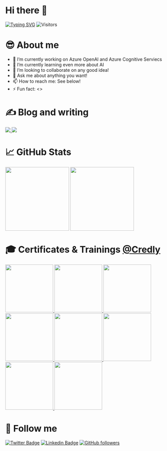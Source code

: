 <!--
**kuldeepsingh-in/kuldeepsingh-in** is a ✨ _special_ ✨ repository because its `README.md` (this file) appears on your GitHub profile.
Here are some ideas to get you started:
- 🔭 I’m currently working on ...
- 🌱 I’m currently learning ...
- 👯 I’m looking to collaborate on ...
- 🤔 I’m looking for help with ...
- 💬 Ask me about ...
- 📫 How to reach me: ...
- 😄 Pronouns: ...
- ⚡ Fun fact: ...
-->

# Hi there 👋

[![Typing SVG](https://readme-typing-svg.demolab.com?font=Fira+Code&pause=1000&width=435&lines=Welcome+to+my+GitHub+profile)](https://git.io/typing-svg) ![Visitors](https://api.visitorbadge.io/api/visitors?path=https%3A%2F%2Fgithub.com%2Fkuldeepsingh-in%2Fkuldeepsingh-in&labelColor=%231d3658&countColor=%2330686f)

<!--
```kusto
Kuldeep Singh
| where Title == 'Cloud and Data Architect'
  and Focus == 'Microsoft Azure / Data Architecture / ESG / Sustainability' 
| project 
Location: London UK, 
Email: 'in.singhkuldeep@gmail.com', 
LinkedIn: 'https://www.linkedin.com/in/kuldeepsingh-in/'
```
-->

# 😎 About me 

- 🔭 I’m currently working on Azure OpenAI and Azure Cognitive Serviecs
- 🌱 I’m currently learning even more about AI
- 👯 I’m looking to collaborate on any good idea!
- 💬 Ask me about anything you want!
- 📫 How to reach me: See below!
- ⚡ Fun fact: <>

# ✍️ Blog and writing
<!-- blog-post-list:start -->
<a href="https://github.com/kuldeepsingh-in/TechWithKD">
  <img src="https://github-readme-stats.vercel.app/api/pin/?username=kuldeepsingh-in&repo=TechWithKD&theme=transparent" />
</a>
<a href="https://github.com/kuldeepsingh-in/ResumeWebsiteNetCoreRepo">
  <img src="https://github-readme-stats.vercel.app/api/pin/?username=kuldeepsingh-in&repo=ResumeWebsiteNetCoreRepo&theme=transparent" />
</a>

<!--
### [Azure Data](https://github.com/kuldeepsingh-in/TechWithKD) 
> Last updated: Saturday, July 20, 2023 at 12:24:46 AM

### [Azure DevOps](https://github.com/kuldeepsingh-in/TechWithKD) 
> Last updated: Saturday, July 20, 2023 at 12:24:46 AM

### [Databricks](https://github.com/kuldeepsingh-in/TechWithKD) 
> Last updated: Saturday, July 20, 2023 at 12:24:46 AM
-->

<!--
[Read more](https://kuldeepsingh-in.github.io/)
> Last updated: Saturday, July 20, 2023 at 12:24:46 AM
> Showing 2 of 15 posts.
[![Title 1](https://kuldeepsingh-in.github.io/)
-->
<!-- blog-post-list:end -->

# 📈 GitHub Stats
<picture>
  <img height=200 align="center" src="https://raw.githubusercontent.com/kuldeepsingh-in/github-stats/master/generated/overview.svg#kd-dark-mode-02" />
</picture>
<picture>
  <img height=200 align="center" src="https://raw.githubusercontent.com/kuldeepsingh-in/github-stats/master/generated/languages.svg#kd-dark-mode-02" />
</picture>
<!--
<picture>
  <img height=200 align="center" src="https://github-readme-stats.vercel.app/api?username=kuldeepsingh-in&rank_icon=github&show_icons=true&theme=transparent" />
</picture>
<picture>
  <img height=200 align="center" src="https://github-readme-stats.vercel.app/api/top-langs?username=kuldeepsingh-in&theme=transparent&hide=HTML,Less,SCSS&layout=compact&langs_count=8" />
</picture>
&card_width=320 -->
<!--
<picture>
<source srcset="https://github-readme-stats.vercel.app/api?username=kuldeepsingh-in&show_icons=true&theme=dark" media="(prefers-color-scheme: dark)"/>
<source srcset="https://github-readme-stats.vercel.app/api?username=kuldeepsingh-in&show_icons=true" media="(prefers-color-scheme: light), (prefers-color-scheme: no-preference)"/>
<img src="https://github-readme-stats.vercel.app/api?username=kuldeepsingh-in&show_icons=true" />
</picture>
<picture>
<source srcset="https://github-readme-stats.vercel.app/api/top-langs/?username=kuldeepsingh-in&layout=compact&show_icons=true&theme=dark" media="(prefers-color-scheme: dark)"/>
<source srcset="https://github-readme-stats.vercel.app/api/top-langs/?username=kuldeepsingh-in&layout=compact&show_icons=true" media="(prefers-color-scheme: light), (prefers-color-scheme: no-preference)"/>
<img src="https://github.com/kuldeepsingh-in/github-readme-stats" />
</picture>
-->

# 🎓 Certificates & Trainings [@Credly](https://www.credly.com/users/kuldeepsingh/badges)
<!--START_SECTION:badges-->
<!--Cloud solutions Architect -->
<a href="https://www.credly.com/badges/29899de4-4629-46f3-b0cf-a4060d2d14af/public_url">
  <img height="150px" src="https://images.credly.com/images/987adb7e-49be-4e24-b67e-55986bd3fe66/azure-solutions-architect-expert-600x600.png" />
</a>
<!--S2 Case4 -->
<a href="https://www.credly.com/badges/29899de4-4629-46f3-b0cf-a4060d2d14af/public_url">
  <img height="150px" src="https://images.credly.com/images/79b22d1d-cb2d-471e-add7-bbe2e1672f61/image.png" />
</a>
<!--S2 Case3 -->
<a href="https://www.credly.com/badges/4eb65ef4-bff4-4e6c-ac95-878ec41fde99/public_url">
  <img height="150px" src="https://images.credly.com/images/27c40e7b-98b2-4312-b52c-4454f6c90c52/image.png" />
</a>
<!--S2 Case2 -->
<a href="https://www.credly.com/badges/05a43871-0b92-4b73-8dcf-eb7db59916c8/public_url">
  <img height="150px" src="https://images.credly.com/images/8fc10fee-7b05-4b86-8504-01abf614bcac/image.png" />
</a>
<!--S2 Case1 -->
<a href="https://www.credly.com/badges/05a43871-0b92-4b73-8dcf-eb7db59916c8/public_url">
  <img height="150px" src="https://images.credly.com/images/304d7409-3dd5-40b6-ab20-88d3ec012eb1/image.png" />
</a>
<!--S2 Onboarding -->
<a href="https://www.credly.com/badges/05a43871-0b92-4b73-8dcf-eb7db59916c8/public_url">
  <img height="150px" src="https://images.credly.com/images/84201552-025f-4b97-81c4-55be4ba896ff/image.png" />
</a>
<!--S1 2022 -->
<a href="https://www.credly.com/badges/05a43871-0b92-4b73-8dcf-eb7db59916c8/public_url">
  <img height="150px" src="https://images.credly.com/images/6726e724-5ce8-477e-93f5-6b39d6933273/image.png" />
</a>
<!--S1 Case1 -->
<a href="https://www.credly.com/badges/05a43871-0b92-4b73-8dcf-eb7db59916c8/public_url">
  <img height="150px" src="https://images.credly.com/images/14d53c52-2701-4045-9f89-e5e510eee2fd/image.png" />
</a>
<!--END_SECTION:badges-->

# 🔔 Follow me
[![Twitter Badge](https://img.shields.io/twitter/follow/in_kuldeepsingh?style=social)](https://twitter.com/in_kuldeepsingh)
[![Linkedin Badge](https://img.shields.io/badge/-KuldeepSingh-blue?style=flat-square&logo=Linkedin&logoColor=white&link=https://www.linkedin.com/in/kuldeepsingh-in/)](https://www.linkedin.com/in/kuldeepsingh-in/) 
[![GitHub followers](https://img.shields.io/github/followers/kuldeepsingh-in?label=Follow&style=social)](https://github.com/kuldeepsingh-in/?tab=follow)

